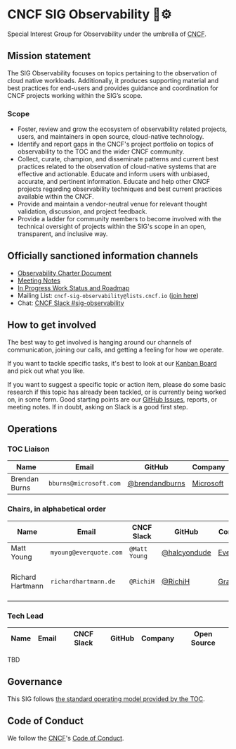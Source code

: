 # CNCF SIG Observability 🔭⚙️

Special Interest Group for Observability under the umbrella of [CNCF](https://www.cncf.io/).

## Mission statement

The SIG Observability focuses on topics pertaining to the observation of cloud native workloads. Additionally, it produces
supporting material and best practices for end-users and provides guidance and coordination for CNCF projects working within the SIG’s scope.

### Scope

* Foster, review and grow the ecosystem of observability related projects, users, and maintainers in open source, cloud-native technology.
* Identify and report gaps in the CNCF's project portfolio on topics of observability to the TOC and the wider CNCF community.
* Collect, curate, champion, and disseminate patterns and current best practices related to the observation of cloud-native systems that are effective and actionable. 
Educate and inform users with unbiased, accurate, and pertinent information. Educate and help other CNCF projects regarding observability techniques and best current practices available within the CNCF.
* Provide and maintain a vendor-neutral venue for relevant thought validation, discussion, and project feedback.
* Provide a ladder for community members to become involved with the technical oversight of projects within the SIG's scope in an open, transparent, and inclusive way.

## Officially sanctioned information channels

* [Observability Charter Document](observability-charter.md)
* [Meeting Notes](https://docs.google.com/document/d/1_QoF-njScSuGFI3Ge5zu-G8SbL6scQ8AzT1hq57bRoQ/edit)
* [In Progress Work Status and Roadmap](https://github.com/cncf/sig-observability/projects/1#card-36042463)
* Mailing List: `cncf-sig-observability@lists.cncf.io` ([join here](https://lists.cncf.io/g/cncf-sig-observability))
* Chat: [CNCF Slack #sig-observability](https://slack.cncf.io)

## How to get involved

The best way to get involved is hanging around our channels of communication, joining our calls, and getting a feeling for how we operate.

If you want to tackle specific tasks, it's best to look at our [Kanban Board](https://github.com/cncf/sig-observability/projects/1#card-36042463) and pick out what you like.

If you want to suggest a specific topic or action item, please do some basic research if this topic has already been tackled, or is currently being worked on, in some form. Good starting points are our [GitHub Issues](https://github.com/cncf/sig-observability/issues), reports, or meeting notes. If in doubt, asking on Slack is a good first step.
## Operations

### TOC Liaison

| Name                | Email                  |  GitHub                                            | Company                                 |
|---------------------|------------------------|----------------------------------------------------|-----------------------------------------|
| Brendan Burns       | `bburns@microsoft.com` | [@brendandburns](https://github.com/brendandburns) | [Microsoft](https://www.microsoft.com/) |                                                                                                          |

### Chairs, in alphabetical order

| Name                | Email                  | CNCF Slack         | GitHub                                         | Company                                 | Open Source                                                                                              |
|---------------------|------------------------|--------------------|------------------------------------------------|-----------------------------------------|----------------------------------------------------------------------------------------------------------|
| Matt Young          | `myoung@everquote.com` | `@Matt Young`      | [@halcyondude](https://github.com/halcyondude) | [Everquote](https://www.everquote.com/) |                                                                                                          |
| Richard Hartmann    | `richardhartmann.de`   | `@RichiH`          | [@RichiH](https://github.com/RichiH)           | [Grafana](https://grafana.com/)         |  Prometheus [Team](https://prometheus.io/governance/#team-members); [PromCon](https://promcon.io/) Lead  |

### Tech Lead

| Name                | Email                  | CNCF Slack         | GitHub                                         | Company                                 | Open Source              |
|---------------------|------------------------|--------------------|------------------------------------------------|-----------------------------------------|--------------------------|

TBD

## Governance

This SIG follows [the standard operating model provided by the TOC](https://github.com/cncf/toc/blob/master/sigs/cncf-sigs.md#operating-model).

## Code of Conduct

We follow the [CNCF](https://www.cncf.io/)'s [Code of Conduct](https://github.com/cncf/foundation/blob/master/code-of-conduct.md).
